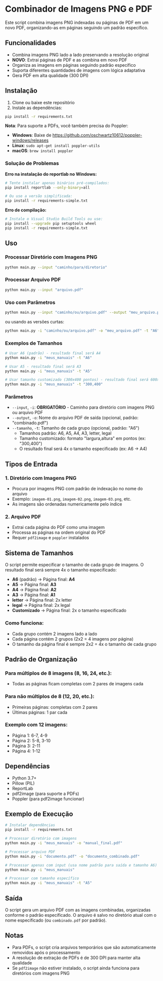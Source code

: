 # Combinador de Imagens PNG e PDF

Este script combina imagens PNG indexadas ou páginas de PDF em um novo PDF, organizando-as em páginas seguindo um padrão específico.

## Funcionalidades

- Combina imagens PNG lado a lado preservando a resolução original
- **NOVO**: Extrai páginas de PDF e as combina em novo PDF
- Organiza as imagens em páginas seguindo padrão específico
- Suporta diferentes quantidades de imagens com lógica adaptativa
- Gera PDF em alta qualidade (300 DPI)

## Instalação

1. Clone ou baixe este repositório
2. Instale as dependências:

```bash
pip install -r requirements.txt
```

**Nota**: Para suporte a PDFs, você também precisa do Poppler:
- **Windows**: Baixe de https://github.com/oschwartz10612/poppler-windows/releases
- **Linux**: `sudo apt-get install poppler-utils`
- **macOS**: `brew install poppler`

### Solução de Problemas

**Erro na instalação do reportlab no Windows:**
```bash
# Tente instalar apenas binários pré-compilados:
pip install reportlab --only-binary=all

# Ou use a versão simplificada:
pip install -r requirements-simple.txt
```

**Erro de compilação:**
```bash
# Instale o Visual Studio Build Tools ou use:
pip install --upgrade pip setuptools wheel
pip install -r requirements-simple.txt
```

## Uso

### Processar Diretório com Imagens PNG

```bash
python main.py --input "caminho/para/diretorio"
```

### Processar Arquivo PDF

```bash
python main.py --input "arquivo.pdf"
```

### Uso com Parâmetros

```bash
python main.py --input "caminho/ou/arquivo.pdf" --output "meu_arquivo.pdf" --tamanho "A6"
```

ou usando as versões curtas:

```bash
python main.py -i "caminho/ou/arquivo.pdf" -o "meu_arquivo.pdf" -t "A6"
```

### Exemplos de Tamanhos

```bash
# Usar A6 (padrão) - resultado final será A4
python main.py -i "meus_manuais" -t "A6"

# Usar A5 - resultado final será A3
python main.py -i "meus_manuais" -t "A5"

# Usar tamanho customizado (300x400 pontos) - resultado final será 600x800 pontos
python main.py -i "meus_manuais" -t "300,400"
```

### Parâmetros

- `--input`, `-i`: **OBRIGATÓRIO** - Caminho para diretório com imagens PNG ou arquivo PDF
- `--output`, `-o`: Nome do arquivo PDF de saída (opcional, padrão: "combinado.pdf")
- `--tamanho`, `-t`: Tamanho de cada grupo (opcional, padrão: "A6")
  - Tamanhos padrão: A6, A5, A4, A3, letter, legal
  - Tamanho customizado: formato "largura,altura" em pontos (ex: "300,400")
  - O resultado final será 4x o tamanho especificado (ex: A6 → A4)

## Tipos de Entrada

### 1. Diretório com Imagens PNG
- Procura por imagens PNG com padrão de indexação no nome do arquivo
- Exemplo: `imagem-01.png`, `imagem-02.png`, `imagem-03.png`, etc.
- As imagens são ordenadas numericamente pelo índice

### 2. Arquivo PDF
- Extrai cada página do PDF como uma imagem
- Processa as páginas na ordem original do PDF
- Requer `pdf2image` e `poppler` instalados

## Sistema de Tamanhos

O script permite especificar o tamanho de cada grupo de imagens. O resultado final será sempre 4x o tamanho especificado:

- **A6** (padrão) → Página final: **A4**
- **A5** → Página final: **A3**
- **A4** → Página final: **A2**
- **A3** → Página final: **A1**
- **letter** → Página final: 2x letter
- **legal** → Página final: 2x legal
- **Customizado** → Página final: 2x o tamanho especificado

### Como funciona:
- Cada grupo contém 2 imagens lado a lado
- Cada página contém 2 grupos (2x2 = 4 imagens por página)
- O tamanho da página final é sempre 2x2 = 4x o tamanho de cada grupo

## Padrão de Organização

### Para múltiplos de 8 imagens (8, 16, 24, etc.):
- Todas as páginas ficam completas com 2 pares de imagens cada

### Para não múltiplos de 8 (12, 20, etc.):
- Primeiras páginas: completas com 2 pares
- Últimas páginas: 1 par cada

### Exemplo com 12 imagens:
- Página 1: 6-7, 4-9
- Página 2: 5-8, 3-10
- Página 3: 2-11
- Página 4: 1-12

## Dependências

- Python 3.7+
- Pillow (PIL)
- ReportLab
- pdf2image (para suporte a PDFs)
- Poppler (para pdf2image funcionar)

## Exemplo de Execução

```bash
# Instalar dependências
pip install -r requirements.txt

# Processar diretório com imagens
python main.py -i "meus_manuais" -o "manual_final.pdf"

# Processar arquivo PDF
python main.py -i "documento.pdf" -o "documento_combinado.pdf"

# Processar apenas com input (usa nome padrão para saída e tamanho A6)
python main.py -i "meus_manuais"

# Processar com tamanho específico
python main.py -i "meus_manuais" -t "A5"
```

## Saída

O script gera um arquivo PDF com as imagens combinadas, organizadas conforme o padrão especificado. O arquivo é salvo no diretório atual com o nome especificado (ou `combinado.pdf` por padrão).

## Notas

- Para PDFs, o script cria arquivos temporários que são automaticamente removidos após o processamento
- A resolução de extração de PDFs é de 300 DPI para manter alta qualidade
- Se `pdf2image` não estiver instalado, o script ainda funciona para diretórios com imagens PNG 